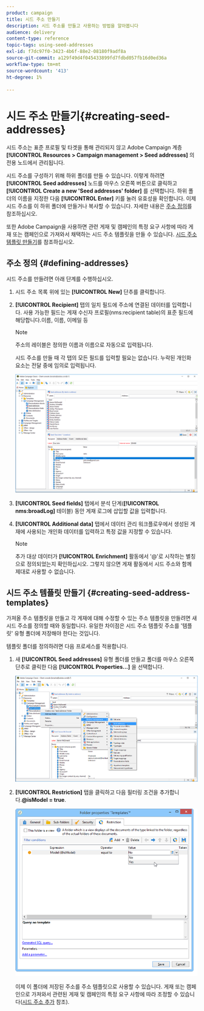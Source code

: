 ```yaml
---
product: campaign
title: 시드 주소 만들기
description: 시드 주소를 만들고 사용하는 방법을 알아봅니다
audience: delivery
content-type: reference
topic-tags: using-seed-addresses
exl-id: f7dc97f0-3423-4b6f-88e2-08180f9adf8a
source-git-commit: a129f49d4f045433899fd7fdbd057fb16d0ed36a
workflow-type: tm+mt
source-wordcount: '413'
ht-degree: 1%

---
```


# 시드 주소 만들기{#creating-seed-addresses}

시드 주소는 표준 프로필 및 타겟을 통해 관리되지 않고 Adobe Campaign 계층 **[!UICONTROL Resources > Campaign management > Seed addresses]** 의 전용 노드에서 관리됩니다.

시드 주소를 구성하기 위해 하위 폴더를 만들 수 있습니다. 이렇게 하려면 **[!UICONTROL Seed addresses]** 노드를 마우스 오른쪽 버튼으로 클릭하고 **[!UICONTROL Create a new 'Seed addresses' folder]** 를 선택합니다. 하위 폴더의 이름을 지정한 다음 **[!UICONTROL Enter]** 키를 눌러 유효성을 확인합니다. 이제 시드 주소를 이 하위 폴더에 만들거나 복사할 수 있습니다. 자세한 내용은 [주소 정의](#defining-addresses)를 참조하십시오.

또한 Adobe Campaign을 사용하면 관련 게재 및 캠페인의 특정 요구 사항에 따라 게재 또는 캠페인으로 가져와서 채택하는 시드 주소 템플릿을 만들 수 있습니다. [시드 주소 템플릿 만들기](#creating-seed-address-templates)를 참조하십시오.

## 주소 정의 {#defining-addresses}

시드 주소를 만들려면 아래 단계를 수행하십시오.

1. 시드 주소 목록 위에 있는 **[!UICONTROL New]** 단추를 클릭합니다.
1. **[!UICONTROL Recipient]** 탭의 일치 필드에 주소에 연결된 데이터를 입력합니다. 사용 가능한 필드는 게재 수신자 프로필(nms:recipient table)의 표준 필드에 해당합니다.이름, 이름, 이메일 등

   >[!NOTE]
   >
   >주소의 레이블은 정의한 이름과 이름으로 자동으로 입력됩니다.
   >
   >시드 주소를 만들 때 각 탭의 모든 필드를 입력할 필요는 없습니다. 누락된 개인화 요소는 전달 중에 임의로 입력됩니다.

   ![](assets/s_ncs_user_seedlist_new_address.png)

1. **[!UICONTROL Seed fields]** 탭에서 분석 단계(**[!UICONTROL nms:broadLog]** 테이블) 동안 게재 로그에 삽입할 값을 입력합니다.

1. **[!UICONTROL Additional data]** 탭에서 데이터 관리 워크플로우에서 생성된 게재에 사용되는 개인화 데이터를 입력하고 특정 값을 지정할 수 있습니다.

   >[!NOTE]
   >
   >추가 대상 데이터가 **[!UICONTROL Enrichment]** 활동에서 &#39;@&#39;로 시작하는 별칭으로 정의되었는지 확인하십시오. 그렇지 않으면 게재 활동에서 시드 주소와 함께 제대로 사용할 수 없습니다.

## 시드 주소 템플릿 만들기 {#creating-seed-address-templates}

가져올 주소 템플릿을 만들고 각 게재에 대해 수정할 수 있는 주소 템플릿을 만들려면 새 시드 주소를 정의할 때와 동일합니다. 유일한 차이점은 시드 주소 템플릿 주소를 &#39;템플릿&#39; 유형 폴더에 저장해야 한다는 것입니다.

템플릿 폴더를 정의하려면 다음 프로세스를 적용합니다.

1. 새 **[!UICONTROL Seed addresses]** 유형 폴더를 만들고 폴더를 마우스 오른쪽 단추로 클릭한 다음 **[!UICONTROL Properties...]** 을 선택합니다.

   ![](assets/s_ncs_user_seedlist_template_folder.png)

1. **[!UICONTROL Restriction]** 탭을 클릭하고 다음 필터링 조건을 추가합니다.**@isModel = true**.

   ![](assets/s_ncs_user_seedlist_folder_is_model.png)

   이제 이 폴더에 저장된 주소를 주소 템플릿으로 사용할 수 있습니다. 게재 또는 캠페인으로 가져와서 관련된 게재 및 캠페인의 특정 요구 사항에 따라 조정할 수 있습니다([시드 주소 추가](adding-seed-addresses.md) 참조).
